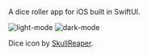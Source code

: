 A dice roller app for iOS built in SwiftUI.

![light-mode](https://github.com/user-attachments/assets/9d4b2999-8736-4ebe-aca6-a4c8d813e27d)
![dark-mode](https://github.com/user-attachments/assets/2c428bc3-a3f0-47f1-9318-96c7d4c19b9c)

Dice icon by [SkullReaper](https://skullreaper.itch.io/dice-icons).
